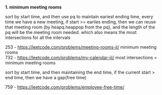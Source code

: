 **1. minimum meeting rooms**

sort by start time, and then use pq to maintain eariest ending time, every time we have a new meeting, if start >= earlies ending, then we can reuse that meeting room (by heapq.heappop from the pq), and the length of the pq will be the meeting room needed. which also means the most intersections for all the intervals

253 - https://leetcode.com/problems/meeting-rooms-ii/  minimum meeting rooms  
732 - https://leetcode.com/problems/my-calendar-iii/ most intersections = minimum meeting rooms  

sort by start time, and then maintaining the end time, if the current start > end time, then we have a gap(free time)

759 - https://leetcode.com/problems/employee-free-time/

